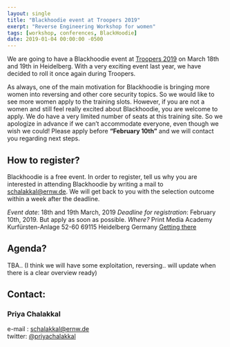 ```yaml
---
layout: single
title: "Blackhoodie event at Troopers 2019"
exerpt: "Reverse Engineering Workshop for women"
tags: [workshop, conferences, BlackHoodie]
date: 2019-01-04 00:00:00 -0500
---
```


We are going to have a Blackhoodie event at [Troopers 2019](https://www.troopers.de/) on March 18th and 19th in Heidelberg. With a very exciting event last year, we have decided to roll it once again during Troopers.


As always, one of the main motivation for Blackhoodie is bringing more women into reversing and other core security topics. So we would like to see more women apply to the training slots. However, if you are not a women and still feel really excited about Blackhoodie, you are welcome to apply. We do have a very limited number of seats at this training site. So we apologize in advance if we can’t accommodate everyone, even though we wish we could! Please apply before **“February 10th”** and we will contact you regarding next steps.

## How to register?
Blackhoodie is a free event. In order to register, tell us why you are interested in attending Blackhoodie by writing a mail to [schalakkal@ernw.de](mailto:schalakkal@ernw.de.). We will get back to you with the selection outcome within a week after the deadline.

*Event date*: 18th and 19th March, 2019
*Deadline for registration*: February 10th, 2019. But apply as soon as possible.
*Where?*
Print Media Academy
Kurfürsten-Anlage 52-60
69115 Heidelberg Germany
[Getting there](https://troopers.de/travel/)

## Agenda?
TBA.. (I think we will have some exploitation, reversing.. will update when there is a clear overview ready)

## Contact:
### Priya Chalakkal
e-mail : [schalakkal@ernw.de](mailto:schalakkal@ernw.de)  
twitter: [@priyachalakkal](https://twitter.com/priyachalakkal)
